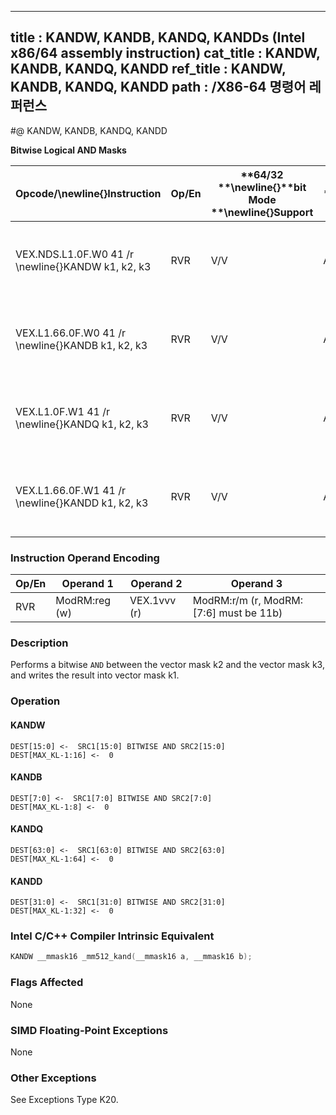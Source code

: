 ----------------------------
title : KANDW, KANDB, KANDQ, KANDDs (Intel x86/64 assembly instruction)
cat_title : KANDW, KANDB, KANDQ, KANDD
ref_title : KANDW, KANDB, KANDQ, KANDD
path : /X86-64 명령어 레퍼런스
----------------------------
#@ KANDW, KANDB, KANDQ, KANDD

**Bitwise Logical AND Masks**

|**Opcode/**\newline{}**Instruction**|**Op/En**|**64/32 **\newline{}**bit Mode **\newline{}**Support**|**CPUID **\newline{}**Feature **\newline{}**Flag**|**Description**|
|------------------------------------|---------|------------------------------------------------------|--------------------------------------------------|---------------|
|VEX.NDS.L1.0F.W0 41 /r \newline{}KANDW k1, k2, k3|RVR|V/V|AVX512F|Bitwise AND 16 bits masks k2 and k3 and place result in k1.|
|VEX.L1.66.0F.W0 41 /r \newline{}KANDB k1, k2, k3|RVR|V/V|AVX512DQ|Bitwise AND 8 bits masks k2 and k3 and place result in k1. |
|VEX.L1.0F.W1 41 /r \newline{}KANDQ k1, k2, k3|RVR|V/V|AVX512BW|Bitwise AND 64 bits masks k2 and k3 and place result in k1.|
|VEX.L1.66.0F.W1 41 /r \newline{}KANDD k1, k2, k3|RVR|V/V|AVX512BW|Bitwise AND 32 bits masks k2 and k3 and place result in k1. |
### Instruction Operand Encoding


|Op/En|Operand 1|Operand 2|Operand 3|
|-----|---------|---------|---------|
|RVR|ModRM:reg (w)|VEX.1vvv (r)|ModRM:r/m (r, ModRM:[7:6] must be 11b)|
### Description


Performs a bitwise `AND` between the vector mask k2 and the vector mask k3, and writes the result into vector mask k1.


### Operation
#### KANDW
```info-verb
DEST[15:0] <-  SRC1[15:0] BITWISE AND SRC2[15:0]
DEST[MAX_KL-1:16] <-  0
```
#### KANDB
```info-verb
DEST[7:0] <-  SRC1[7:0] BITWISE AND SRC2[7:0]
DEST[MAX_KL-1:8] <-  0
```
#### KANDQ
```info-verb
DEST[63:0] <-  SRC1[63:0] BITWISE AND SRC2[63:0]
DEST[MAX_KL-1:64] <-  0
```
#### KANDD
```info-verb
DEST[31:0] <-  SRC1[31:0] BITWISE AND SRC2[31:0]
DEST[MAX_KL-1:32] <-  0
```

### Intel C/C++ Compiler Intrinsic Equivalent

```cpp
KANDW __mmask16 _mm512_kand(__mmask16 a, __mmask16 b);
```
### Flags Affected


None

### SIMD Floating-Point Exceptions


None

### Other Exceptions


See Exceptions Type K20.


